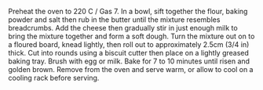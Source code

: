 Preheat the oven to 220 C / Gas 7.
In a bowl, sift together the flour, baking powder and salt then rub in the butter until the mixture resembles breadcrumbs. Add the cheese then gradually stir in just enough milk to bring the mixture together and form a soft dough.
Turn the mixture out on to a floured board, knead lightly, then roll out to approximately 2.5cm (3/4 in) thick. Cut into rounds using a biscuit cutter then place on a lightly greased baking tray. Brush with egg or milk.
Bake for 7 to 10 minutes until risen and golden brown. Remove from the oven and serve warm, or allow to cool on a cooling rack before serving.